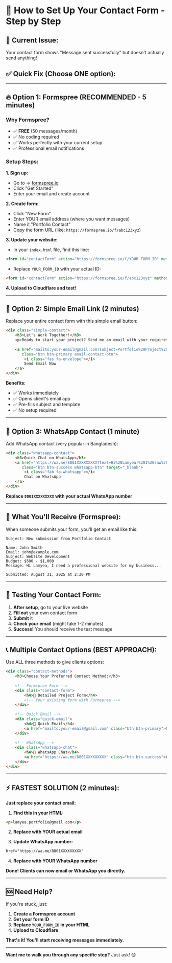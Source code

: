 # 📧 How to Set Up Your Contact Form - Step by Step

## 🚨 **Current Issue**: 
Your contact form shows "Message sent successfully" but doesn't actually send anything!

## ✅ **Quick Fix (Choose ONE option):**

---

## 🔥 **Option 1: Formspree (RECOMMENDED - 5 minutes)**

### **Why Formspree?**
- ✅ **FREE** (50 messages/month)
- ✅ No coding required
- ✅ Works perfectly with your current setup
- ✅ Professional email notifications

### **Setup Steps:**

**1. Sign up:**
- Go to → [formspree.io](https://formspree.io)
- Click "Get Started"
- Enter your email and create account

**2. Create form:**
- Click "New Form"
- Enter YOUR email address (where you want messages)
- Name it "Portfolio Contact"
- Copy the form URL (like: `https://formspree.io/f/abc123xyz`)

**3. Update your website:**
- In your `index.html` file, find this line:
```html
<form id="contactForm" action="https://formspree.io/f/YOUR_FORM_ID" method="POST">
```

- Replace `YOUR_FORM_ID` with your actual ID:
```html
<form id="contactForm" action="https://formspree.io/f/abc123xyz" method="POST">
```

**4. Upload to Cloudflare and test!**

---

## 🚀 **Option 2: Simple Email Link (2 minutes)**

Replace your entire contact form with this simple email button:

```html
<div class="simple-contact">
    <h3>Let's Work Together!</h3>
    <p>Ready to start your project? Send me an email with your requirements.</p>
    
    <a href="mailto:your-email@gmail.com?subject=Portfolio%20Project%20Inquiry&body=Hi%20Lamyea,%0D%0A%0D%0AI%20found%20your%20portfolio%20and%20would%20like%20to%20discuss:%0D%0A%0D%0AProject%20Type:%20%0D%0ABudget:%20%0D%0ATimeline:%20%0D%0ADetails:%20%0D%0A%0D%0AThank%20you!" 
       class="btn btn-primary email-contact-btn">
        <i class="fas fa-envelope"></i>
        Send Email Now
    </a>
</div>
```

**Benefits:**
- ✅ Works immediately 
- ✅ Opens client's email app
- ✅ Pre-fills subject and template
- ✅ No setup required

---

## 📱 **Option 3: WhatsApp Contact (1 minute)**

Add WhatsApp contact (very popular in Bangladesh):

```html
<div class="whatsapp-contact">
    <h3>Quick Chat on WhatsApp</h3>
    <a href="https://wa.me/8801XXXXXXXXX?text=Hi%20Lamyea!%20I%20saw%20your%20portfolio%20and%20would%20like%20to%20discuss%20a%20project." 
       class="btn btn-success whatsapp-btn" target="_blank">
        <i class="fab fa-whatsapp"></i>
        Chat on WhatsApp
    </a>
</div>
```

**Replace `8801XXXXXXXXX` with your actual WhatsApp number**

---

## 🎯 **What You'll Receive (Formspree):**

When someone submits your form, you'll get an email like this:

```
Subject: New submission from Portfolio Contact

Name: John Smith
Email: john@example.com
Subject: Website Development
Budget: $500 - $1,000
Message: Hi Lamyea, I need a professional website for my business...

Submitted: August 31, 2025 at 2:30 PM
```

---

## 🔧 **Testing Your Contact Form:**

1. **After setup**, go to your live website
2. **Fill out** your own contact form
3. **Submit** it
4. **Check your email** (might take 1-2 minutes)
5. **Success!** You should receive the test message

---

## 📞 **Multiple Contact Options (BEST APPROACH):**

Use ALL three methods to give clients options:

```html
<div class="contact-methods">
    <h3>Choose Your Preferred Contact Method:</h3>
    
    <!-- Formspree Form -->
    <div class="contact-form">
        <h4>📝 Detailed Project Form</h4>
        <!-- Your existing form with Formspree -->
    </div>
    
    <!-- Quick Email -->
    <div class="quick-email">
        <h4>📧 Quick Email</h4>
        <a href="mailto:your-email@gmail.com" class="btn btn-primary">Send Email</a>
    </div>
    
    <!-- WhatsApp -->
    <div class="whatsapp-chat">
        <h4>💬 WhatsApp Chat</h4>
        <a href="https://wa.me/8801XXXXXXXXX" class="btn btn-success">Chat Now</a>
    </div>
</div>
```

---

## ⚡ **FASTEST SOLUTION (2 minutes):**

**Just replace your contact email:**

1. **Find this in your HTML:**
```html
<p>lamyea.portfolio@gmail.com</p>
```

2. **Replace with YOUR actual email**

3. **Update WhatsApp number:**
```html
href="https://wa.me/8801XXXXXXXXX"
```

4. **Replace with YOUR WhatsApp number**

**Done! Clients can now email or WhatsApp you directly.**

---

## 🆘 **Need Help?**

If you're stuck, just:
1. **Create a Formspree account** 
2. **Get your form ID**
3. **Replace `YOUR_FORM_ID` in your HTML**
4. **Upload to Cloudflare**

**That's it! You'll start receiving messages immediately.**

---

**Want me to walk you through any specific step?** Just ask! 😊
